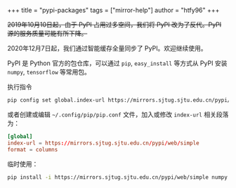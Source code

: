 +++
title = "pypi-packages"
tags = ["mirror-help"]
author = "htfy96"
+++

<del>2019年10月10日起，由于 PyPI 占用过多空间，我们将 PyPI 改为了反代。PyPI 源的服务质量可能有所下降。</del>

2020年12月7日起，我们通过智能缓存全量同步了 PyPI。欢迎继续使用。

PyPI 是 Python 官方的包仓库，可以通过 `pip`, `easy_install` 等方式从 PyPI 安装 `numpy`, `tensorflow` 等常用包。

执行指令

```bash
pip config set global.index-url https://mirrors.sjtug.sjtu.edu.cn/pypi/web/simple
```

或者创建或编辑 `~/.config/pip/pip.conf` 文件，加入或修改 `index-url` 相关段落为：

```conf
[global]
index-url = https://mirrors.sjtug.sjtu.edu.cn/pypi/web/simple
format = columns
```

临时使用：

```bash
pip install -i https://mirrors.sjtug.sjtu.edu.cn/pypi/web/simple numpy
```
